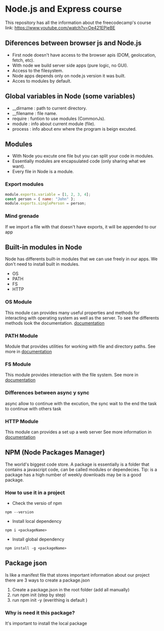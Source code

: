 # Node.js and Express course

This repository has all the information about the freecodecamp's course
link: https://www.youtube.com/watch?v=Oe421EPjeBE

## Diferences between browser js and Node.js

- First node doesn't have access to the browser apis (DOM, geolocation, fetch, etc).
- With node we build server side apps (pure logic, no GUI).
- Access to the filesystem.
- Node apps depends only on node.js version it was built.
- Acces to modules by default.

## Global variables in Node (some variables)

- \_\_dirname : path to current directory.
- \_\_filename : file name.
- require : funtion to use modules (CommonJs).
- module : info about current module (file).
- process : info about env where the program is beign excuted.

## Modules

- With Node you excute one file but you can split your code in modules.
- Essentially modules are encapsulated code (only sharing what we want).
- Every file in Node is a module.

### Export modules

```javascript
module.exports.variable = [1, 2, 3, 4];
const person = { name: "John" };
module.exports.singlePerson = person;
```

### Mind grenade

If we import a file with that doesn't have exports, it will be appended to our app

## Built-in modules in Node

Node has differents built-in modules that we can use freely in our apps.
We don't need to install built in modules.

- OS
- PATH
- FS
- HTTP

### OS Module

This module can provides many useful properties and methods for interacting with
operating system as well as the server. To see the differents methods look the documentation.
[documentation](https://nodejs.org/api/os.html)

### PATH Module

Module that provides utilities for working with file and directory paths.
See more in [documentation](https://nodejs.org/api/path.html)

### FS Module

This module provides interaction with the file system. See more in [documentation](https://nodejs.org/api/fs.html)

### Differences between async y sync

async allow to continue with the excution, the sync wait to the end the task to continue with others task

### HTTP Module

This module can provides a set up a web server
See more information in [documentation](https://nodejs.org/api/http.html)

## NPM (Node Packages Manager)

The world's biggest code store. A package is essentially is a folder that contains a javascript code, can be called
modules or dependecies. Tip: is a package has a high number of weekly downloads may be is a good package.

### How to use it in a project

- Check the versio of npm

```
npm --version
```

- Install local dependency

```
npm i <packageName>
```

- Install global dependency

```
npm install -g <packageName>
```

## Package json

Is like a manifest file that stores important information about our project
there are 3 ways to create a package.json

1. Create a package.json in the root folder (add all manually)
2. run npm init (step by step)
3. run npm init -y (everithing is default )

### Why is need it this package?

It's important to install the local package
